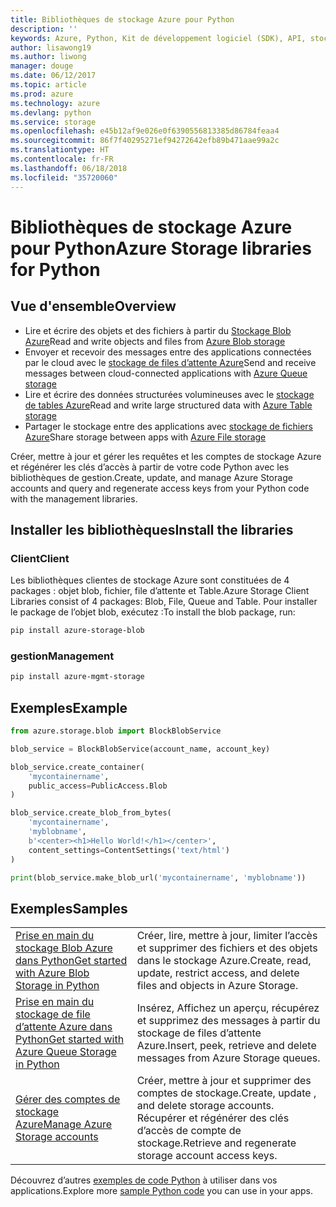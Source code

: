 ```yaml
---
title: Bibliothèques de stockage Azure pour Python
description: ''
keywords: Azure, Python, Kit de développement logiciel (SDK), API, stockage
author: lisawong19
ms.author: liwong
manager: douge
ms.date: 06/12/2017
ms.topic: article
ms.prod: azure
ms.technology: azure
ms.devlang: python
ms.service: storage
ms.openlocfilehash: e45b12af9e026e0f6390556813385d86784feaa4
ms.sourcegitcommit: 86f7f40295271ef94272642efb89b471aae99a2c
ms.translationtype: HT
ms.contentlocale: fr-FR
ms.lasthandoff: 06/18/2018
ms.locfileid: "35720060"
---
```

# <a name="azure-storage-libraries-for-python"></a><span data-ttu-id="f9b28-103">Bibliothèques de stockage Azure pour Python</span><span class="sxs-lookup"><span data-stu-id="f9b28-103">Azure Storage libraries for Python</span></span>

## <a name="overview"></a><span data-ttu-id="f9b28-104">Vue d'ensemble</span><span class="sxs-lookup"><span data-stu-id="f9b28-104">Overview</span></span>
- <span data-ttu-id="f9b28-105">Lire et écrire des objets et des fichiers à partir du [Stockage Blob Azure](https://docs.microsoft.com/en-us/azure/storage/storage-python-how-to-use-blob-storage)</span><span class="sxs-lookup"><span data-stu-id="f9b28-105">Read and write objects and files from [Azure Blob storage](https://docs.microsoft.com/en-us/azure/storage/storage-python-how-to-use-blob-storage)</span></span>
- <span data-ttu-id="f9b28-106">Envoyer et recevoir des messages entre des applications connectées par le cloud avec le [stockage de files d’attente Azure](https://docs.microsoft.com/azure/storage/storage-python-how-to-use-queue-storage)</span><span class="sxs-lookup"><span data-stu-id="f9b28-106">Send and receive messages between cloud-connected applications with [Azure Queue storage](https://docs.microsoft.com/azure/storage/storage-python-how-to-use-queue-storage)</span></span>
- <span data-ttu-id="f9b28-107">Lire et écrire des données structurées volumineuses avec le [stockage de tables Azure](https://docs.microsoft.com/azure/storage/storage-python-how-to-use-table-storage)</span><span class="sxs-lookup"><span data-stu-id="f9b28-107">Read and write large structured data with [Azure Table storage](https://docs.microsoft.com/azure/storage/storage-python-how-to-use-table-storage)</span></span> 
- <span data-ttu-id="f9b28-108">Partager le stockage entre des applications avec [stockage de fichiers Azure](https://docs.microsoft.com/azure/storage/storage-python-how-to-use-file-storage)</span><span class="sxs-lookup"><span data-stu-id="f9b28-108">Share storage between apps with [Azure File storage](https://docs.microsoft.com/azure/storage/storage-python-how-to-use-file-storage)</span></span>

<span data-ttu-id="f9b28-109">Créer, mettre à jour et gérer les requêtes et les comptes de stockage Azure et régénérer les clés d’accès à partir de votre code Python avec les bibliothèques de gestion.</span><span class="sxs-lookup"><span data-stu-id="f9b28-109">Create, update, and manage Azure Storage accounts and query and regenerate access keys from your Python code with the management libraries.</span></span>

## <a name="install-the-libraries"></a><span data-ttu-id="f9b28-110">Installer les bibliothèques</span><span class="sxs-lookup"><span data-stu-id="f9b28-110">Install the libraries</span></span>

### <a name="client"></a><span data-ttu-id="f9b28-111">Client</span><span class="sxs-lookup"><span data-stu-id="f9b28-111">Client</span></span>

<span data-ttu-id="f9b28-112">Les bibliothèques clientes de stockage Azure sont constituées de 4 packages : objet blob, fichier, file d’attente et Table.</span><span class="sxs-lookup"><span data-stu-id="f9b28-112">Azure Storage Client Libraries consist of 4 packages: Blob, File, Queue and Table.</span></span> <span data-ttu-id="f9b28-113">Pour installer le package de l’objet blob, exécutez :</span><span class="sxs-lookup"><span data-stu-id="f9b28-113">To install the blob package, run:</span></span>

```bash
pip install azure-storage-blob
```

### <a name="management"></a><span data-ttu-id="f9b28-114">gestion</span><span class="sxs-lookup"><span data-stu-id="f9b28-114">Management</span></span>

```bash
pip install azure-mgmt-storage
```

## <a name="example"></a><span data-ttu-id="f9b28-115">Exemples</span><span class="sxs-lookup"><span data-stu-id="f9b28-115">Example</span></span>
```python
from azure.storage.blob import BlockBlobService

blob_service = BlockBlobService(account_name, account_key)

blob_service.create_container(
    'mycontainername',
    public_access=PublicAccess.Blob
)

blob_service.create_blob_from_bytes(
    'mycontainername',
    'myblobname',
    b'<center><h1>Hello World!</h1></center>',
    content_settings=ContentSettings('text/html')
)

print(blob_service.make_blob_url('mycontainername', 'myblobname'))
```

## <a name="samples"></a><span data-ttu-id="f9b28-116">Exemples</span><span class="sxs-lookup"><span data-stu-id="f9b28-116">Samples</span></span>

| | |
|--|--|
| [<span data-ttu-id="f9b28-117">Prise en main du stockage Blob Azure dans Python</span><span class="sxs-lookup"><span data-stu-id="f9b28-117">Get started with Azure Blob Storage in Python</span></span>](https://docs.microsoft.com/en-us/azure/storage/blobs/storage-python-how-to-use-blob-storage) | <span data-ttu-id="f9b28-118">Créer, lire, mettre à jour, limiter l’accès et supprimer des fichiers et des objets dans le stockage Azure.</span><span class="sxs-lookup"><span data-stu-id="f9b28-118">Create, read, update, restrict access, and delete files and objects in Azure Storage.</span></span> |
| [<span data-ttu-id="f9b28-119">Prise en main du stockage de file d’attente Azure dans Python</span><span class="sxs-lookup"><span data-stu-id="f9b28-119">Get started with Azure Queue Storage in Python</span></span>](https://docs.microsoft.com/en-us/azure/storage/queues/storage-python-how-to-use-queue-storage) | <span data-ttu-id="f9b28-120">Insérez, Affichez un aperçu, récupérez et supprimez des messages à partir du stockage de files d’attente Azure.</span><span class="sxs-lookup"><span data-stu-id="f9b28-120">Insert, peek, retrieve and delete messages from Azure Storage queues.</span></span> | 
| [<span data-ttu-id="f9b28-121">Gérer des comptes de stockage Azure</span><span class="sxs-lookup"><span data-stu-id="f9b28-121">Manage Azure Storage accounts</span></span>](https://azure.microsoft.com/resources/samples/storage-python-manage) | <span data-ttu-id="f9b28-122">Créer, mettre à jour et supprimer des comptes de stockage.</span><span class="sxs-lookup"><span data-stu-id="f9b28-122">Create, update , and delete storage accounts.</span></span> <span data-ttu-id="f9b28-123">Récupérer et régénérer des clés d’accès de compte de stockage.</span><span class="sxs-lookup"><span data-stu-id="f9b28-123">Retrieve and regenerate storage account access keys.</span></span>

<span data-ttu-id="f9b28-124">Découvrez d’autres [exemples de code Python](https://azure.microsoft.com/resources/samples/?platform=python) à utiliser dans vos applications.</span><span class="sxs-lookup"><span data-stu-id="f9b28-124">Explore more [sample Python code](https://azure.microsoft.com/resources/samples/?platform=python) you can use in your apps.</span></span>
